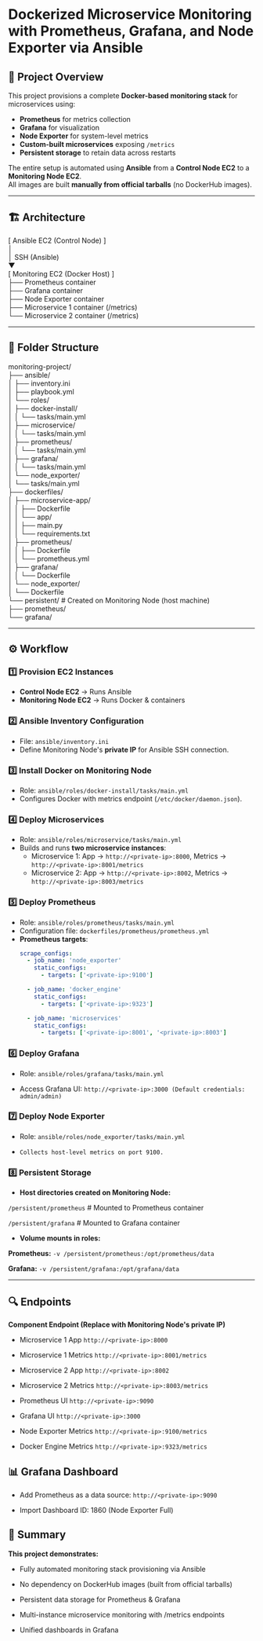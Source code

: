 # Dockerized Microservice Monitoring with Prometheus, Grafana, and Node Exporter via Ansible

## 📌 Project Overview
This project provisions a complete **Docker-based monitoring stack** for microservices using:
- **Prometheus** for metrics collection
- **Grafana** for visualization
- **Node Exporter** for system-level metrics
- **Custom-built microservices** exposing `/metrics`
- **Persistent storage** to retain data across restarts

The entire setup is automated using **Ansible** from a **Control Node EC2** to a **Monitoring Node EC2**.  
All images are built **manually from official tarballs** (no DockerHub images).

---

## 🏗 Architecture

[ Ansible EC2 (Control Node) ]  
│  
│ SSH (Ansible)  
▼  
[ Monitoring EC2 (Docker Host) ]  
├── Prometheus container  
├── Grafana container  
├── Node Exporter container  
├── Microservice 1 container (/metrics)  
└── Microservice 2 container (/metrics)  


---

## 📂 Folder Structure

monitoring-project/  
├── ansible/  
│ ├── inventory.ini  
│ ├── playbook.yml  
│ └── roles/  
│ ├── docker-install/  
│ │ └── tasks/main.yml  
│ ├── microservice/  
│ │ └── tasks/main.yml  
│ ├── prometheus/  
│ │ └── tasks/main.yml  
│ ├── grafana/  
│ │ └── tasks/main.yml  
│ └── node_exporter/  
│ └── tasks/main.yml  
├── dockerfiles/  
│ ├── microservice-app/  
│ │ ├── Dockerfile  
│ │ └── app/  
│ │ ├── main.py  
│ │ └── requirements.txt  
│ ├── prometheus/  
│ │ ├── Dockerfile  
│ │ └── prometheus.yml  
│ ├── grafana/  
│ │ └── Dockerfile  
│ └── node_exporter/  
│ └── Dockerfile  
└── persistent/ # Created on Monitoring Node (host machine)  
├── prometheus/  
└── grafana/  


---

## ⚙ Workflow

### 1️⃣ Provision EC2 Instances
- **Control Node EC2** → Runs Ansible
- **Monitoring Node EC2** → Runs Docker & containers

### 2️⃣ Ansible Inventory Configuration
- File: `ansible/inventory.ini`
- Define Monitoring Node's **private IP** for Ansible SSH connection.

### 3️⃣ Install Docker on Monitoring Node
- Role: `ansible/roles/docker-install/tasks/main.yml`
- Configures Docker with metrics endpoint (`/etc/docker/daemon.json`).

### 4️⃣ Deploy Microservices
- Role: `ansible/roles/microservice/tasks/main.yml`
- Builds and runs **two microservice instances**:
  - Microservice 1: App → `http://<private-ip>:8000`, Metrics → `http://<private-ip>:8001/metrics`
  - Microservice 2: App → `http://<private-ip>:8002`, Metrics → `http://<private-ip>:8003/metrics`

### 5️⃣ Deploy Prometheus
- Role: `ansible/roles/prometheus/tasks/main.yml`
- Configuration file: `dockerfiles/prometheus/prometheus.yml`
- **Prometheus targets**:
  ```yaml
  scrape_configs:
    - job_name: 'node_exporter'
      static_configs:
        - targets: ['<private-ip>:9100']

    - job_name: 'docker_engine'
      static_configs:
        - targets: ['<private-ip>:9323']

    - job_name: 'microservices'
      static_configs:
        - targets: ['<private-ip>:8001', '<private-ip>:8003']
  
### 6️⃣ Deploy Grafana
- Role: `ansible/roles/grafana/tasks/main.yml`

- Access Grafana UI: `http://<private-ip>:3000 (Default credentials: admin/admin)`

### 7️⃣ Deploy Node Exporter
- Role: `ansible/roles/node_exporter/tasks/main.yml`

- `Collects host-level metrics on port 9100.`

### 8️⃣ Persistent Storage
- **Host directories created on Monitoring Node:**

`/persistent/prometheus`  # Mounted to Prometheus container  

`/persistent/grafana`     # Mounted to Grafana container  

- **Volume mounts in roles:**  

**Prometheus:** `-v /persistent/prometheus:/opt/prometheus/data`  

**Grafana:** `-v /persistent/grafana:/opt/grafana/data`  

---

## 🔍 Endpoints

**Component	Endpoint (Replace <private-ip> with Monitoring Node's private IP)**  

- Microservice 1 App	`http://<private-ip>:8000`
  
- Microservice 1 Metrics	`http://<private-ip>:8001/metrics`  

- Microservice 2 App	`http://<private-ip>:8002`  

- Microservice 2 Metrics	`http://<private-ip>:8003/metrics`  

- Prometheus UI	`http://<private-ip>:9090`  

- Grafana UI	`http://<private-ip>:3000`  

- Node Exporter Metrics	`http://<private-ip>:9100/metrics`  

- Docker Engine Metrics	`http://<private-ip>:9323/metrics`  

## 📊 Grafana Dashboard  
- Add Prometheus as a data source: `http://<private-ip>:9090`  

- Import Dashboard ID: 1860 (Node Exporter Full)  

## 🏁 Summary
**This project demonstrates:**

- Fully automated monitoring stack provisioning via Ansible

- No dependency on DockerHub images (built from official tarballs)

- Persistent data storage for Prometheus & Grafana

- Multi-instance microservice monitoring with /metrics endpoints

- Unified dashboards in Grafana
